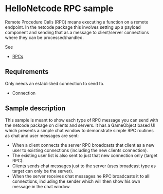 # HelloNetcode RPC sample

Remote Procedure Calls (RPC) means executing a function on a remote endpoint. In the netcode package this involves setting up a payload component and sending that as a message to client/server connections where they can be processed/handled.

See

* [RPCs](https://docs.unity3d.com/Packages/com.unity.netcode@latest?subfolder=/manual/rpcs.html)

## Requirements

Only needs an established connection to send to.

* Connection

## Sample description

This sample is meant to show each type of RPC message you can send with the netcode package on clients and servers. It has a GameObject based UI which presents a simple chat window to demonstrate simple RPC routines as chat and user messages are sent:

* When a client connects the server RPC broadcasts that client as a new user to existing connections (including the new clients connection).
* The existing user list is also sent to just that new connection only (target RPC).
* Clients sends chat messages just to the server (uses broadcast type as target can only be the server).
* When the server receives chat messages he RPC broadcasts it to all connections, including the sender which will then show his own message in the chat window.
